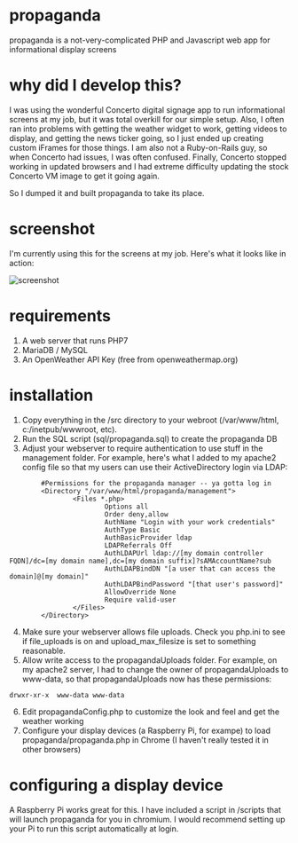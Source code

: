 # propaganda
propaganda is a not-very-complicated PHP and Javascript web app for informational display screens

# why did I develop this?
I was using the wonderful Concerto digital signage app to run informational screens at my job, but it was total overkill for our simple setup.  Also, I often ran into problems with getting the weather widget to work, getting videos to display, and getting the news ticker going, so I just ended up creating custom iFrames for those things.  I am also not a Ruby-on-Rails guy, so when Concerto had issues, I was often confused.  Finally, Concerto stopped working in updated browsers and I had extreme difficulty updating the stock Concerto VM image to get it going again.

So I dumped it and built propaganda to take its place.

# screenshot
I'm currently using this for the screens at my job.  Here's what it looks like in action:

![screenshot](https://user-images.githubusercontent.com/61878195/99812587-a3a87a80-2b14-11eb-852b-6098c1688f03.jpg)

# requirements
1. A web server that runs PHP7
2. MariaDB / MySQL
3. An OpenWeather API Key (free from openweathermap.org)

# installation
1. Copy everything in the /src directory to your webroot (/var/www/html, c:/inetpub/wwwroot, etc). 
2. Run the SQL script (sql/propaganda.sql) to create the propaganda DB
3. Adjust your webserver to require authentication to use stuff in the management folder.  For example, here's what I added to my apache2 config file so that my users can use their ActiveDirectory login via LDAP:

```
        #Permissions for the propaganda manager -- ya gotta log in
        <Directory "/var/www/html/propaganda/management">
                <Files *.php>
                        Options all
                        Order deny,allow
                        AuthName "Login with your work credentials"
                        AuthType Basic
                        AuthBasicProvider ldap
                        LDAPReferrals Off
                        AuthLDAPUrl ldap://[my domain controller FQDN]/dc=[my domain name],dc=[my domain suffix]?sAMAccountName?sub
                        AuthLDAPBindDN "[a user that can access the domain]@[my domain]"
                        AuthLDAPBindPassword "[that user's password]"
                        AllowOverride None
                        Require valid-user
                </Files>
        </Directory>

```

4. Make sure your webserver allows file uploads.  Check you php.ini to see if file_uploads is on and upload_max_filesize is set to something reasonable.  
5. Allow write access to the propagandaUploads folder.  For example, on my apache2 server, I had to change the owner of propagandaUploads to www-data, so that propagandaUploads now has these permissions:

```
drwxr-xr-x  www-data www-data
```

6. Edit propagandaConfig.php to customize the look and feel and get the weather working
7. Configure your display devices (a Raspberry Pi, for exampe) to load propaganda/propaganda.php in Chrome (I haven't really tested it in other browsers)

# configuring a display device
A Raspberry Pi works great for this.  I have included a script in /scripts that will launch propaganda for you in chromium.  I would recommend setting up your Pi to run this script automatically at login.
